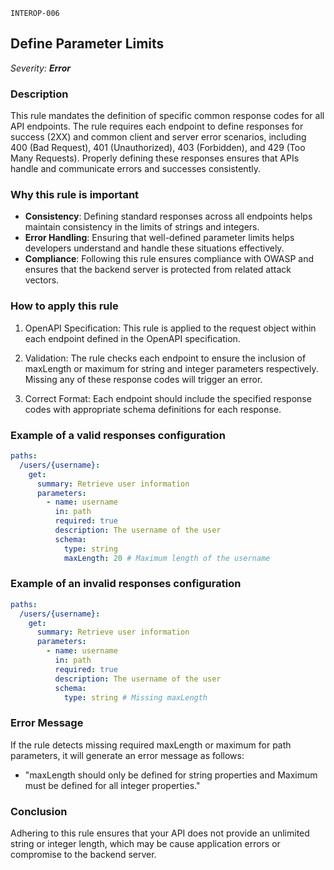 `INTEROP-006`

## Define Parameter Limits

_Severity: **Error**_

### Description

This rule mandates the definition of specific common response codes for all API endpoints. The rule requires each endpoint to define responses for success (2XX) and common client and server error scenarios, including 400 (Bad Request), 401 (Unauthorized), 403 (Forbidden), and 429 (Too Many Requests). Properly defining these responses ensures that APIs handle and communicate errors and successes consistently.

### Why this rule is important

- **Consistency**: Defining standard responses across all endpoints helps maintain consistency in the limits of strings and integers.
- **Error Handling**: Ensuring that well-defined parameter limits helps developers understand and handle these situations effectively.
- **Compliance**: Following this rule ensures compliance with OWASP and ensures that the backend server is protected from related attack vectors.

### How to apply this rule

1. OpenAPI Specification:
   This rule is applied to the request object within each endpoint defined in the OpenAPI specification.

2. Validation:
   The rule checks each endpoint to ensure the inclusion of maxLength or maximum for string and integer parameters respectively.
   Missing any of these response codes will trigger an error.

3. Correct Format:
   Each endpoint should include the specified response codes with appropriate schema definitions for each response.

### Example of a valid responses configuration

```yaml
paths:
  /users/{username}:
    get:
      summary: Retrieve user information
      parameters:
        - name: username
          in: path
          required: true
          description: The username of the user
          schema:
            type: string
            maxLength: 20 # Maximum length of the username
```

### Example of an invalid responses configuration

```yaml
paths:
  /users/{username}:
    get:
      summary: Retrieve user information
      parameters:
        - name: username
          in: path
          required: true
          description: The username of the user
          schema:
            type: string # Missing maxLength
```

### Error Message

If the rule detects missing required maxLength or maximum for path parameters, it will generate an error message as follows:

- "maxLength should only be defined for string properties and Maximum must be defined for all integer properties."

### Conclusion

Adhering to this rule ensures that your API does not provide an unlimited string or integer length, which may be cause application errors or compromise to the backend server.
